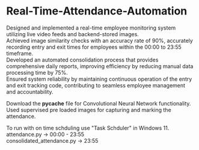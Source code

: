 # Real-Time-Attendance-Automation  
Designed and implemented a real-time employee monitoring system utilizing live video feeds and backend-stored images.  
Achieved image similarity checks with an accuracy rate of 90%, accurately recording entry and exit times for employees within the 00:00 to 23:55 timeframe.  
Developed an automated consolidation process that provides comprehensive daily reports, improving efficiency by reducing manual data processing time by 75%.  
Ensured system reliability by maintaining continuous operation of the entry and exit tracking code, contributing to seamless employee management and accountability.  

Download the __pycache__ file for Convolutional Neural Network functionality.  
Used supervised pre loaded images for capturing and marking the attendance.  

To run with on time schduling use "Task Schduler" in Windows 11.  
attendance.py -> 00:00 - 23:55  
consolidated_attendance.py -> 23:55

